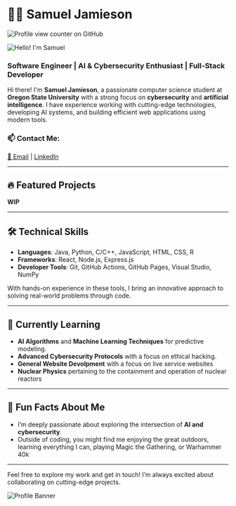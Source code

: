 # 👨‍💻 Samuel Jamieson

![Profile view counter on GitHub](https://komarev.com/ghpvc/?username=srj0407) 

![Hello! I'm Samuel](<img src="./Screenshot%202024-09-23%20175949.png" alt="Hello! I'm Samuel" width="1000" height="300">)

### Software Engineer | AI & Cybersecurity Enthusiast | Full-Stack Developer

Hi there! I'm **Samuel Jamieson**, a passionate computer science student at **Oregon State University** with a strong focus on **cybersecurity** and **artificial intelligence**. I have experience working with cutting-edge technologies, developing AI systems, and building efficient web applications using modern tools. 

### 📫 Contact Me:
[📧 Email](mailto:srj0407@gmail.com) | [LinkedIn](https://linkedin.com/in/...)

---

## 🔥 Featured Projects

**WIP**

---

## 🛠️ Technical Skills

- **Languages**: Java, Python, C/C++, JavaScript, HTML, CSS, R
- **Frameworks**: React, Node.js, Express.js
- **Developer Tools**: Git, GitHub Actions, GitHub Pages, Visual Studio, NumPy

With hands-on experience in these tools, I bring an innovative approach to solving real-world problems through code.

---

## 🌱 Currently Learning

- **AI Algorithms** and **Machine Learning Techniques** for predictive modeling.
- **Advanced Cybersecurity Protocols** with a focus on ethical hacking.
- **General Website Devolpment** with a focus on live service websites
- **Nuclear Physics** pertaining to the containment and operation of nuclear reactors

---

## 🎯 Fun Facts About Me

- I’m deeply passionate about exploring the intersection of **AI and cybersecurity**.
- Outside of coding, you might find me enjoying the great outdoors, learning everything I can, playing Magic the Gathering, or Warhammer 40k

---

Feel free to explore my work and get in touch! I’m always excited about collaborating on cutting-edge projects.

![Profile Banner](https://user-images.githubusercontent.com/yourprofilebanner.jpg)

